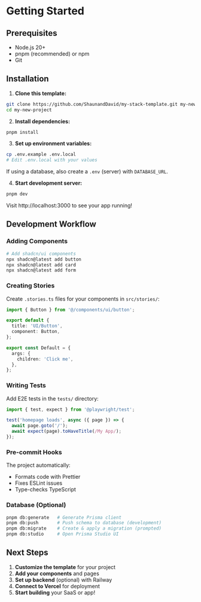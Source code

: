 # Getting Started

## Prerequisites

- Node.js 20+
- pnpm (recommended) or npm
- Git

## Installation

1. **Clone this template:**

```bash
git clone https://github.com/ShaunandDavid/my-stack-template.git my-new-project
cd my-new-project
```

2. **Install dependencies:**

```bash
pnpm install
```

3. **Set up environment variables:**

```bash
cp .env.example .env.local
# Edit .env.local with your values
```

If using a database, also create a `.env` (server) with `DATABASE_URL`.

4. **Start development server:**

```bash
pnpm dev
```

Visit http://localhost:3000 to see your app running!

## Development Workflow

### Adding Components

```bash
# Add shadcn/ui components
npx shadcn@latest add button
npx shadcn@latest add card
npx shadcn@latest add form
```

### Creating Stories

Create `.stories.ts` files for your components in `src/stories/`:

```typescript
import { Button } from '@/components/ui/button';

export default {
  title: 'UI/Button',
  component: Button,
};

export const Default = {
  args: {
    children: 'Click me',
  },
};
```

### Writing Tests

Add E2E tests in the `tests/` directory:

```typescript
import { test, expect } from '@playwright/test';

test('homepage loads', async ({ page }) => {
  await page.goto('/');
  await expect(page).toHaveTitle(/My App/);
});
```

### Pre-commit Hooks

The project automatically:

- Formats code with Prettier
- Fixes ESLint issues
- Type-checks TypeScript

### Database (Optional)

```bash
pnpm db:generate   # Generate Prisma client
pnpm db:push       # Push schema to database (development)
pnpm db:migrate    # Create & apply a migration (prompted)
pnpm db:studio     # Open Prisma Studio UI
```

## Next Steps

1. **Customize the template** for your project
2. **Add your components** and pages
3. **Set up backend** (optional) with Railway
4. **Connect to Vercel** for deployment
5. **Start building** your SaaS or app!
